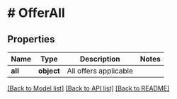 # # OfferAll

## Properties

Name | Type | Description | Notes
------------ | ------------- | ------------- | -------------
**all** | **object** | All offers applicable |

[[Back to Model list]](../../README.md#models) [[Back to API list]](../../README.md#endpoints) [[Back to README]](../../README.md)
